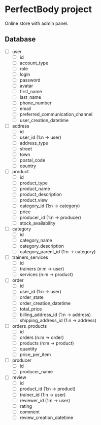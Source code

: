# PerfectBody project

Online store with admin panel.

## Database

- [ ] user
  - [ ] id
  - [ ] account_type
  - [ ] role
  - [ ] login
  - [ ] password
  - [ ] avatar
  - [ ] first_name
  - [ ] last_name
  - [ ] phone_number
  - [ ] email
  - [ ] preferred_communication_channel
  - [ ] user_creation_datetime
- [ ] address
  - [ ] id
  - [ ] user_id (1:n -> user)
  - [ ] address_type
  - [ ] street
  - [ ] town
  - [ ] postal_code
  - [ ] country
- [ ] product
  - [ ] id
  - [ ] product_type
  - [ ] product_name
  - [ ] product_description
  - [ ] product_view
  - [ ] category_id (1:n -> category)
  - [ ] price
  - [ ] producer_id (1:n -> producer)
  - [ ] stock_availability
- [ ] category
  - [ ] id
  - [ ] category_name
  - [ ] category_description
  - [ ] category_parent_id (1:n -> category)
- [ ] trainers_services
  - [ ] id
  - [ ] trainers (n:m -> user)
  - [ ] services (n:m -> product)
- [ ] order
  - [ ] id
  - [ ] user_id (1:n -> user)
  - [ ] order_state
  - [ ] order_creation_datetime
  - [ ] total_price
  - [ ] billing_address_id (1:n -> address)
  - [ ] shipping_address_id (1:n -> address)
- [ ] orders_products
  - [ ] id
  - [ ] orders (n:m -> order)
  - [ ] products (n:m -> product)
  - [ ] quantity
  - [ ] price_per_item
- [ ] producer
  - [ ] id
  - [ ] producer_name
- [ ] review
  - [ ] id
  - [ ] product_id (1:n -> product)
  - [ ] trainer_id (1:n -> user)
  - [ ] reviewer_id (1:n -> user)
  - [ ] rating
  - [ ] comment
  - [ ] review_creation_datetime